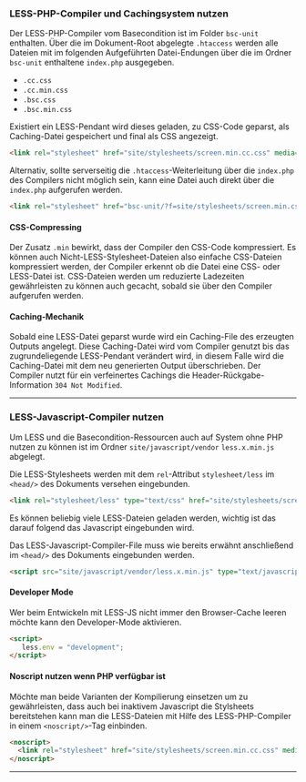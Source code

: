 ### LESS-PHP-Compiler und Cachingsystem nutzen


Der LESS-PHP-Compiler vom Basecondition ist im Folder `bsc-unit` enthalten. Über die im Dokument-Root abgelegte `.htaccess` werden alle Dateien mit im folgenden Aufgeführten Datei-Endungen über die im Ordner
`bsc-unit` enthaltene `index.php` ausgegeben.


* `.cc.css`
* `.cc.min.css`
* `.bsc.css`
* `.bsc.min.css`


Existiert ein LESS-Pendant wird dieses geladen, zu CSS-Code geparst, als Caching-Datei gespeichert und final als CSS angezeigt.


```html
<link rel="stylesheet" href="site/stylesheets/screen.min.cc.css" media="screen, print">
```


Alternativ, sollte serverseitig die `.htaccess`-Weiterleitung über die `index.php` des Compilers nicht möglich sein, kann eine Datei auch direkt über die `index.php` aufgerufen werden.


```html
<link rel="stylesheet" href="bsc-unit/?f=site/stylesheets/screen.min.css" media="screen, print">
```


#### CSS-Compressing


Der Zusatz `.min` bewirkt, dass der Compiler den CSS-Code kompressiert. Es können auch Nicht-LESS-Stylesheet-Dateien also einfache CSS-Dateien kompressiert werden, der Compiler erkennt ob die Datei eine CSS- oder LESS-Datei ist. CSS-Dateien werden um reduzierte Ladezeiten gewährleisten zu können auch gecacht, sobald sie über den Compiler aufgerufen werden.


#### Caching-Mechanik


Sobald eine LESS-Datei geparst wurde wird ein Caching-File des erzeugten Outputs angelegt. Diese Caching-Datei wird vom Compiler genutzt bis das zugrundeliegende LESS-Pendant verändert wird, in diesem Falle wird die Caching-Datei mit dem neu generierten Output überschrieben. Der Compiler nutzt für ein verfeinertes Cachings die Header-Rückgabe-Information `304 Not Modified`.


***


### LESS-Javascript-Compiler nutzen


Um LESS und die Basecondition-Ressourcen auch auf System ohne PHP nutzen zu können ist im Ordner `site/javascript/vendor` `less.x.min.js` abgelegt. 

Die LESS-Stylesheets werden mit dem `rel`-Attribut `stylesheet/less` im `<head/>` des Dokuments versehen eingebunden.


```html
<link rel="stylesheet/less" type="text/css" href="site/stylesheets/screen.less">
```


Es können beliebig viele LESS-Dateien geladen werden, wichtig ist das darauf folgend das Javascript eingebunden wird. 

Das LESS-Javascript-Compiler-File muss wie bereits erwähnt anschließend im `<head/>` des Dokuments eingebunden werden.


```html
<script src="site/javascript/vendor/less.x.min.js" type="text/javascript"></script>
```


#### Developer Mode


Wer beim Entwickeln mit LESS-JS nicht immer den Browser-Cache leeren möchte kann den Developer-Mode aktivieren.


```html
<script>
   less.env = "development";
</script>
```


#### Noscript nutzen wenn PHP verfügbar ist


Möchte man beide Varianten der Kompilierung einsetzen um zu gewährleisten, dass auch bei inaktivem Javascript die Stylsheets bereitstehen kann man die LESS-Dateien mit Hilfe des LESS-PHP-Compiler in einem `<noscript/>`-Tag einbinden.


```html
<noscript>
  <link rel="stylesheet" href="site/stylesheets/screen.min.cc.css" media="screen, print">
</noscript>
```


***